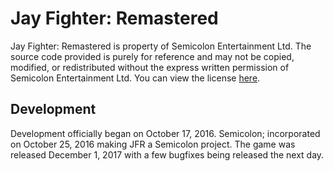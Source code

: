 # Jay Fighter: Remastered
Jay Fighter: Remastered is property of Semicolon Entertainment Ltd. The source code provided is purely for reference and may not be copied, modified, or redistributed without the express written permission of Semicolon Entertainment Ltd.
You can view the license [here](https://github.com/TrentonPottruff/jay-fighter-remastered/blob/master/license.md).

## Development
Development officially began on October 17, 2016. Semicolon; incorporated on October 25, 2016 making JFR a Semicolon project. The game was released December 1, 2017 with a few bugfixes being released the next day.